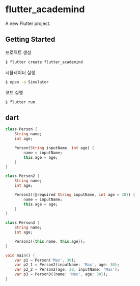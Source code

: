 # flutter_academind

A new Flutter project.

## Getting Started

프로젝트 생성

```bash
$ flutter create flutter_academind
```

시뮬레이터 실행

```bash
$ open -a Simulator
```

코드 실행

```
$ flutter run
```

## dart

```dart
class Person {
    String name;
    int age;

    Person(String inputName, int age) {
        name = inputName;
        this.age = age;
    }
}

class Person2 {
    String name;
    int age;

    Person2({@required String inputName, int age = 30}) {
        name = inputName;
        this.age = age;
    }
}

class Person3 {
    String name;
    int age;

    Person3({this.name, this.age});
}

void main() {
    var p1 = Person('Max', 30);
    var p2_1 = Person2(inputName: 'Max', age: 30);
    var p2_2 = Person2(age: 30, inputName: 'Max');
    var p3 = Person3({name: 'Max', age: 30});
}
```
